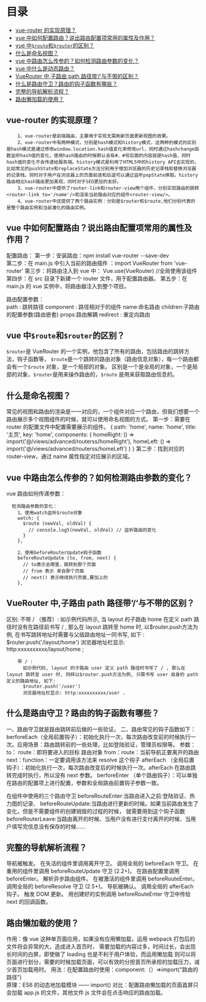 # 目录

- [vue-router 的实现原理？](##1)
- [vue 中如何配置路由？说出路由配置项常用的属性及作用？](##1)
- [vue 中`$route`和`$router`的区别？](##1)
- [什么是命名视图？](##1)
- [vue 中路由怎么传参的？如何检测路由参数的变化？](##1)
- [vue 中什么是动态路由？](##1)
- [VueRouter 中,子路由 path 路径带‘/‘与不带的区别？](##1)
- [什么是路由守卫？路由的钩子函数有哪些？](##1)
- [完整的导航解析流程？](##1)
- [路由懒加载的使用？](##1)

## vue-router 的实现原理？

        1、vue-router是前端路由，主要用于实现无需刷新页面更新视图的效果。
        2、vue-router中有两种模式，分别是hash模式和history模式，这两种的模式的区别是hash模式是通过修改window.location.hash值变化来修改url，同时通过hashchange函数监听hash值的变化，使用hash路由的时候默认会有#，#号后面的内容就是hash值，同时hash值的变化不会传递给服务端。history模式是利用了HTML5中的history API去实现的，比如常见的pushState和replaceState方法分别用于增加浏览器的历史记录栈和替换浏览器的记录栈。同时对于用户在浏览器上的页面前进和后退可以通过监听popState换取。history路由相比hash路由更加美观，同时对于SEO更加的友好。
        3、vue-router中提供了router-link和router-view两个组件，分别实现路由的跳转<router-link to='/name'/>和渲染当前路由对应的组件<router-view/>。
        4、vue-router中还提供了两个路由实例：分别是$router和$route,他们分别代表的是整个路由实例和当前激化的路由实例。

## vue 中如何配置路由？说出路由配置项常用的属性及作用？

配置路由：
第一步：安装路由：npm install vue-router --save-dev  
 第二步：在 main.js 中引入当前的路由插件 ：import VueRouter from 'vue-router'
第三步：将路由注入到 vue 中： Vue.use(VueRouter) //全局使用该组件
第四步：在 src 目录下新建一个 router 文件，用于配置路由器。
第五步：在 main.js 的 vue 实例中，将路由器注入到整个项目。

路由配置参数：  
path : 跳转路径
component : 路径相对于的组件
name:命名路由
children:子路由的配置参数(路由嵌套)
props:路由解耦
redirect : 重定向路由

## vue 中`$route`和`$router`的区别？

`$router`是 VueRouter 的一个实例，他包含了所有的路由，包括路由的跳转方法，钩子函数等，
`$route`是一个跳转的路由对象（路由信息对象），每一个路由都会有一个`$route` 对象，是一个局部的对象。
区别是一个是全局的对象，一个是局部的对象，`$router`是用来操作路由的，`$route` 是用来获取路由信息的。

## 什么是命名视图？

常见的视图和路由的渲染是一一对应的，一个组件对应一个路由，但我们想要一个路由展示多个视图组件的时候，就可以使用命名视图的方式。
第一步：需要在 router 的配置文件中配置需要展示的组件。
{
path: 'home',
name: 'home',
title: '主页',
key: 'home',
components: {
homeRight: () => import('@/views/advanced/routerss/homeRight'),
homeLeft: () => import('@/views/advanced/routerss/homeLeft')
}
}
第二步：找到对应的 router-view，通过 name 属性指定对应展示的区域。
<router-view name="homeLeft" />
<router-view name="homeRight" />

## vue 中路由怎么传参的？如何检测路由参数的变化？

vue 路由如何传递参数：

      检测路由参数的变化：
        1、使用watch监听$route对象
        watch: {
          $route (newVal, oldVal) {
            // console.log5(newVal, oldVal) // 监听路由的变化
          }
        },

        2、使用beforeRouterUpdate钩子函数
        beforeRouteUpdate (to, from, next) {
          // to表示去哪里，跳转到那个页面
          // from 表示 来自那个页面
          // next() 表示继续执行页面,要加上的
        },

## VueRouter 中,子路由 path 路径带‘/‘与不带的区别？

区别:
不带 / （推荐）:
如示例代码所示, 当 layout 的子路由 home 在定义 path 路径时没有在路径前书写 / , 那么在 layout 跳转至 home 时, 以$router.push方法为例, 在书写跳转地址时需要与父级路由地址一同书写, 如下 :
          $router.push('/layout/home')
浏览器地址栏显示: http:xxxxxxxxxx/layout/home ;

        带 / :
          如示例代码, layout 的子路由 user 定义 path 路径时书写了 / , 那么在 layout 跳转至 user 时, 同样以$router.push方法为例, 只需书写 user 自身的 path 定义的路由地址, 如下:
          $router.push('/user')
          浏览器地址栏显示: http:xxxxxxxxxx/user .

## 什么是路由守卫？路由的钩子函数有哪些？

一、路由守卫就是路由跳转前后做的一些验证。
二、路由常见的钩子函数如下：
berforeEach（全局前置钩子）：初始化执行一次，每次路由改变前的时候执行一次。应用场景：路由跳转前的一些处理，比如登陆验证，管理员权限等。
参数：
to： route：即将要进入的目标 路由对象
from：route：当前导航正要离开的路由
next：function：一定要调用该方法来 resolve 这个钩子
afterEach （全局后置钩子）：初始化执行一次，每次路由改变后的时候执行一次。afterEach 在路由跳转完成时执行，所以没有 next 参数。
berforeEnter （单个路由钩子）：可以单独在路由的配置项上进行配置，参数和全局路由前置钩子参数一致。

在组件中使用的三个路由守卫
beforeRouteEnter:当路由进入之前:登陆验证、热力图的记录、
beforeRouteUpdate:当路由进行更新的时候。如果当前路由发生了变化，但是不需要组件的创建销毁的过程的时候， 就需要用到这个钩子函数
beforeRouterLeave:当路由离开的时候、当用户没有进行支付离开的时候、当用户填写完信息没有保存的时候......

## 完整的导航解析流程？

导航被触发。
在失活的组件里调用离开守卫。
调用全局的 beforeEach 守卫。
在重用的组件里调用 beforeRouteUpdate 守卫 (2.2+)。
在路由配置里调用 beforeEnter。
解析异步路由组件。
在被激活的组件里调用 beforeRouteEnter。
调用全局的 beforeResolve 守卫 (2.5+)。
导航被确认。
调用全局的 afterEach 钩子。
触发 DOM 更新。
用创建好的实例调用 beforeRouteEnter 守卫中传给 next 的回调函数。

## 路由懒加载的使用？

作用：像 vue 这种单页面应用，如果没有应用懒加载，运用 webpack 打包后的文件将会异常的大，造成进入首页时， 需要加载的内容过多，时间过长，会出现长时间的白屏，即使做了 loading 也是不利于用户体验，而运用懒加载 则可以将页面进行划分，需要的时候加载页面，可以有效的分担首页所承担的加载压力，减少首页加载用时。
用法：在配置路由时使用：component:（）=>import(“路由的路径")  
 原理：ES6 的动态地加载模块 —— import()
对比：配置路由懒加载的页面首屏只会加载 app.js 的文件，其他文件 js 文件会在点击响应的路由加载。
